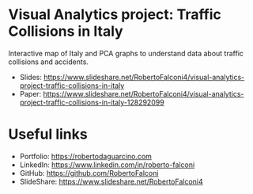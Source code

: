 # Visual Analytics project: Traffic Collisions in Italy
Interactive map of Italy and PCA graphs to understand data about traffic collisions and accidents.

- Slides: https://www.slideshare.net/RobertoFalconi4/visual-analytics-project-traffic-collisions-in-italy  
- Paper: https://www.slideshare.net/RobertoFalconi4/visual-analytics-project-traffic-collisions-in-italy-128292099  
  
# Useful links  
- Portfolio: https://robertodaguarcino.com  
- LinkedIn: https://www.linkedin.com/in/roberto-falconi  
- GitHub: https://github.com/RobertoFalconi  
- SlideShare: https://www.slideshare.net/RobertoFalconi4  
